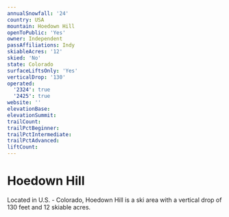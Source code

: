 ```yaml
---
annualSnowfall: '24'
country: USA
mountain: Hoedown Hill
openToPublic: 'Yes'
owner: Independent
passAffiliations: Indy
skiableAcres: '12'
skied: 'No'
state: Colorado
surfaceLiftsOnly: 'Yes'
verticalDrop: '130'
operated:
  '2324': true
  '2425': true
website: ''
elevationBase:
elevationSummit:
trailCount:
trailPctBeginner:
trailPctIntermediate:
trailPctAdvanced:
liftCount:
---
```



# Hoedown Hill

Located in U.S. - Colorado, Hoedown Hill is a ski area with a vertical drop of 130 feet and 12 skiable acres.
